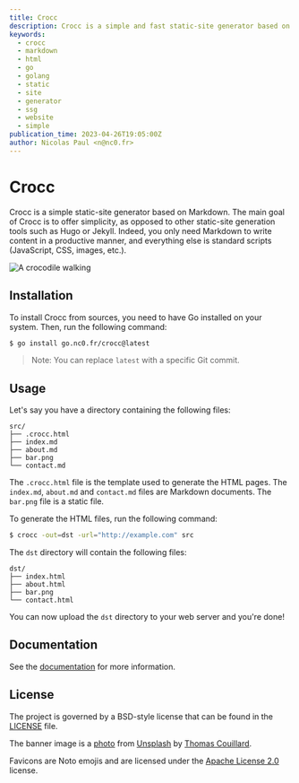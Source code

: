```yaml
---
title: Crocc
description: Crocc is a simple and fast static-site generator based on Markdown. 
keywords:
  - crocc
  - markdown
  - html
  - go
  - golang
  - static
  - site
  - generator
  - ssg
  - website
  - simple
publication_time: 2023-04-26T19:05:00Z
author: Nicolas Paul <n@nc0.fr>
---
```

# Crocc

Crocc is a simple static-site generator based on Markdown.
The main goal of Crocc is to offer simplicity, as opposed to other static-site
generation tools such as Hugo or Jekyll.
Indeed, you only need Markdown to write content in a productive manner, and
everything else is standard scripts (JavaScript, CSS, images, etc.).

![A crocodile walking](/assets/crocodile.jpg)

## Installation

To install Crocc from sources, you need to have Go installed on your system.
Then, run the following command:

```bash
$ go install go.nc0.fr/crocc@latest
```

> Note: You can replace `latest` with a specific Git commit.

## Usage

Let's say you have a directory containing the following files:

```
src/
├── .crocc.html
├── index.md
├── about.md
├── bar.png
└── contact.md
```

The `.crocc.html` file is the template used to generate the HTML pages.
The `index.md`, `about.md` and `contact.md` files are Markdown documents.
The `bar.png` file is a static file.

To generate the HTML files, run the following command:

```bash
$ crocc -out=dst -url="http://example.com" src
```

The `dst` directory will contain the following files:

```
dst/
├── index.html
├── about.html
├── bar.png
└── contact.html
```

You can now upload the `dst` directory to your web server and you're done!

## Documentation

See the [documentation](/doc) for more information.

## License

The project is governed by a BSD-style license that can be found in the 
[LICENSE](https://github.com/n1c00o/crocc/blob/master/LICENSE) file.

The banner image is a [photo](https://unsplash.com/photos/R3sgrDvXz3I) from
[Unsplash](https://unsplash.com/) by 
[Thomas Couillard](https://unsplash.com/@thomascouillard).

Favicons are Noto emojis and are licensed under the 
[Apache License 2.0](https://github.com/googlefonts/noto-emoji/blob/main/LICENSE)
license.
